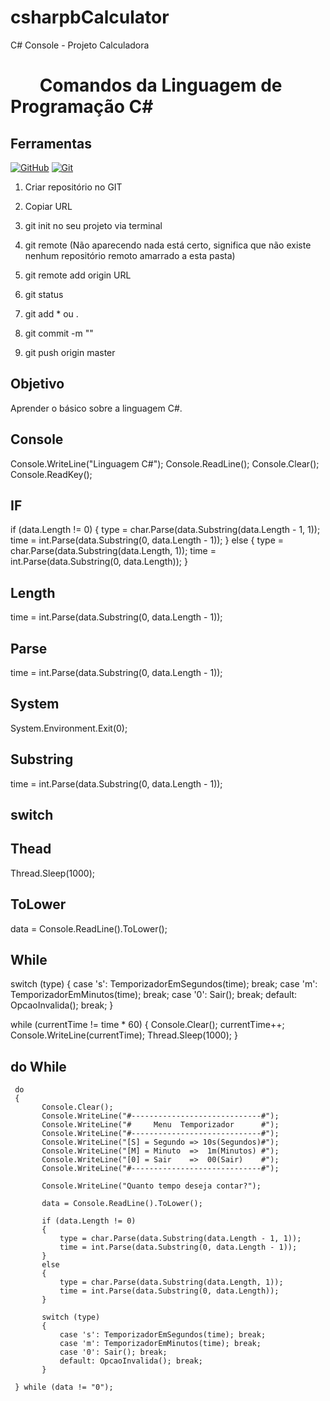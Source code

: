 # csharpbCalculator
C# Console - Projeto Calculadora

<h1>   
     <img align="center" width="40px">
    <span> Comandos da Linguagem de Programação C#</span>
</h1>


## Ferramentas
[![GitHub](https://img.shields.io/badge/GitHub-000?style=for-the-badge&logo=github&logoColor=30A3DC)](https://docs.github.com/)
[![Git](https://img.shields.io/badge/Git-000?style=for-the-badge&logo=git&logoColor=E94D5F)](https://git-scm.com/doc) 

01. Criar repositório no GIT

02. Copiar URL

03. git init no seu projeto via terminal

04. git remote <enter>  (Não aparecendo nada está certo, significa que não existe nenhum repositório remoto amarrado a esta pasta)

05. git remote add origin URL

06. git status

07. git add * ou .

08. git commit -m ""

09. git push origin master


## Objetivo
Aprender o básico sobre a linguagem C#.

## Console
Console.WriteLine("Linguagem C#");
Console.ReadLine();
Console.Clear();
Console.ReadKey();

## IF
if (data.Length != 0)
 {
     type = char.Parse(data.Substring(data.Length - 1, 1));
     time = int.Parse(data.Substring(0, data.Length - 1));
 }
 else
 {
     type = char.Parse(data.Substring(data.Length, 1));
     time = int.Parse(data.Substring(0, data.Length));
 }

 ## Length
 time = int.Parse(data.Substring(0, data.Length - 1));

 ## Parse
time = int.Parse(data.Substring(0, data.Length - 1));

## System
System.Environment.Exit(0);

## Substring
time = int.Parse(data.Substring(0, data.Length - 1));

## switch

## Thead
Thread.Sleep(1000);

## ToLower
data = Console.ReadLine().ToLower();

## While
 switch (type)
 {
     case 's': TemporizadorEmSegundos(time); break;
     case 'm': TemporizadorEmMinutos(time); break;
     case '0': Sair(); break;
     default: OpcaoInvalida(); break;
 }

  while (currentTime != time * 60)
  {
      Console.Clear();
      currentTime++;
      Console.WriteLine(currentTime);
      Thread.Sleep(1000);
  }

  ## do While

     do
     {
           Console.Clear();
           Console.WriteLine("#-----------------------------#");
           Console.WriteLine("#     Menu  Temporizador      #");
           Console.WriteLine("#-----------------------------#");
           Console.WriteLine("[S] = Segundo => 10s(Segundos)#");
           Console.WriteLine("[M] = Minuto  =>  1m(Minutos) #");
           Console.WriteLine("[0] = Sair    =>  00(Sair)    #");
           Console.WriteLine("#-----------------------------#");
          
           Console.WriteLine("Quanto tempo deseja contar?");
          
           data = Console.ReadLine().ToLower();
     
           if (data.Length != 0)
           {
               type = char.Parse(data.Substring(data.Length - 1, 1));
               time = int.Parse(data.Substring(0, data.Length - 1));
           }
           else
           {
               type = char.Parse(data.Substring(data.Length, 1));
               time = int.Parse(data.Substring(0, data.Length));
           }
          
           switch (type)
           {
               case 's': TemporizadorEmSegundos(time); break;
               case 'm': TemporizadorEmMinutos(time); break;
               case '0': Sair(); break;
               default: OpcaoInvalida(); break;
           }

     } while (data != "0");
